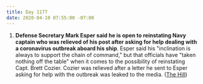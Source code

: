 ```yaml
---
title: Day 1177
date: 2020-04-10 07:55:00 -07:00
---
```


1. **Defense Secretary Mark Esper said he is open to reinstating Navy captain who was relieved of his post after asking for help dealing with a coronavirus outbreak aboard his ship**. Esper said his "inclination is always to support the chain of command," but that officials have "taken nothing off the table" when it comes to the possibility of reinstating Capt. Brett Cozier. Cozier was relieved after a letter he sent to Esper asking for help with the outbreak was leaked to the media. ([The Hill](https://thehill.com/policy/defense/492163-defense-secretary-open-to-reinstating-aircraft-carrier-captain-who-asked-for))
